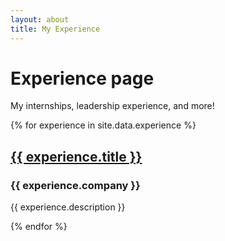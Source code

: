 ```yaml
---
layout: about
title: My Experience
---
```


<div class="social-icons">
  <a href="https://www.linkedin.com/in/chris-shobe/" target="_blank"><i class="fab fa-linkedin"></i></a>
  <a href="https://github.com/ChrisShobe" target="_blank"><i class="fab fa-github"></i></a>
  <a href="mailto:chrisshobe2000@gmail.com"><i class="fas fa-envelope"></i></a>
</div>

# Experience page

<p>My internships, leadership experience, and more!</p>

<div class="experience-container">
  {% for experience in site.data.experience %}
    <div class="experience-item">
      <h2>
        <a class="experience-link" href="{{ site.baseurl }}/{{ experience.title | slugify }}.html">{{ experience.title }}</a>
      </h2>
      <h3>{{ experience.company }}</h3>
      <p>{{ experience.description }}</p>
    </div>
  {% endfor %}
</div>
